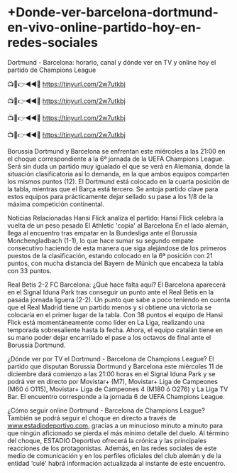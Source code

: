 # +Donde-ver-barcelona-dortmund-en-vivo-online-partido-hoy-en-redes-sociales

Dortmund - Barcelona: horario, canal y dónde ver en TV y online hoy el partido de Champions League


📺📱👉◄◄🔴 https://tinyurl.com/2w7utkbj

📺📱👉◄◄🔴 https://tinyurl.com/2w7utkbj

📺📱👉◄◄🔴 https://tinyurl.com/2w7utkbj

📺📱👉◄◄🔴 https://tinyurl.com/2w7utkbj


Borussia Dortmund y Barcelona se enfrentan este miércoles a las 21:00 en el choque correspondiente a la 6ª jornada de la UEFA Champions League. Será sin duda un partido muy igualado el que se verá en Alemania, donde la situación clasificatoria así lo demanda, en la que ambos equipos comparten los mismos puntos (12). El Dortmund está colocado en la cuarta posición de la tabla, mientras que el Barça está tercero. Se antoja partido clave para estos equipos para prácticamente dejar sellado su pase a los 1/8 de la máxima competición continental.

Noticias Relacionadas
Hansi Flick analiza el partido: Hansi Flick celebra la vuelta de un peso pesado
El Athletic 'copia' al Barcelona
En el lado alemán, llega al encuentro tras empatar en la Bundesliga ante el Borussia Monchengladbach (1-1), lo que hace sumar su segundo empate consecutivo haciendo de esta manera que siga alejándose de los primeros puestos de la clasificación, estando colocado en la 6ª posición con 21 puntos, con mucha distancia del Bayern de Múnich que encabeza la tabla con 33 puntos.


Real Betis 2-2 FC Barcelona: ¿Qué hace falta aquí? 
El Barcelona aparecerá en el Signal Iduna Park tras conseguir un punto ante el Real Betis en la pasada jornada liguera (2-2). Un punto que sabe a poco teniendo en cuenta que el Real Madrid tiene un partido menos y si obtiene una victoria se colocaría en el primer lugar de la tabla. Con 38 puntos el equipo de Hansi Flick está momentáneamente como líder en La Liga, realizando una temporada sobresaliente hasta la fecha. Ahora, el equipo catalán tiene en su mano poder dejar encarrilado el pase a los octavos de final ante el Borussia Dortmund.

¿Dónde ver por TV el Dortmund - Barcelona de Champions League?
El partido que disputan Borussia Dortmund y Barcelona este miércoles 11 de diciembre dará comienzo a las 21:00 horas en el Signal Iduna Park y se podrá ver en directo por Movistar+ (M7), Movistar+ Liga de Campeones (M60 ó O115), Movistar+ Liga de Campeones 4 (M180 ó O276) y La Liga TV Bar. El encuentro corresponde a la jornada 6 de UEFA Champions League.

¿Cómo seguir online Dortmund - Barcelona de Champions League?
También se podrá seguir el choque en directo a través de www.estadiodeportivo.com, gracias a un minucioso minuto a minuto para que ningún aficionado se pierda el más mínimo detalle del duelo. Al término del choque, ESTADIO Deportivo ofrecerá la crónica y las principales reacciones de los protagonistas. Además, en las redes sociales de este medio de comunicación y en los perfiles oficiales del club alemán y de la entidad ‘culé' habrá información actualizada al instante de este encuentro.
